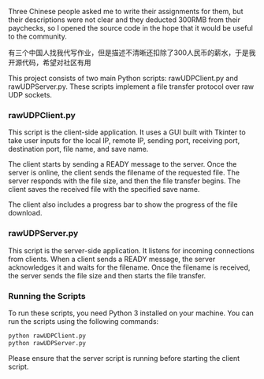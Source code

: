 Three Chinese people asked me to write their assignments for them, but their descriptions were not clear and they deducted 300RMB from their paychecks, so I opened the source code in the hope that it would be useful to the community.

有三个中国人找我代写作业，但是描述不清晰还扣除了300人民币的薪水，于是我开源代码，希望对社区有用

This project consists of two main Python scripts: rawUDPClient.py and rawUDPServer.py. These scripts implement a file transfer protocol over raw UDP sockets.

### rawUDPClient.py

This script is the client-side application. It uses a GUI built with Tkinter to take user inputs for the local IP, remote IP, sending port, receiving port, destination port, file name, and save name.

The client starts by sending a READY message to the server. Once the server is online, the client sends the filename of the requested file. The server responds with the file size, and then the file transfer begins. The client saves the received file with the specified save name.

The client also includes a progress bar to show the progress of the file download.

### rawUDPServer.py

This script is the server-side application. It listens for incoming connections from clients. When a client sends a READY message, the server acknowledges it and waits for the filename. Once the filename is received, the server sends the file size and then starts the file transfer.

### Running the Scripts

To run these scripts, you need Python 3 installed on your machine. You can run the scripts using the following commands:

```python
python rawUDPClient.py
python rawUDPServer.py
```

Please ensure that the server script is running before starting the client script.

